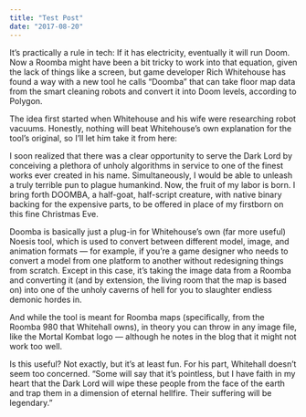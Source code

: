 ```yaml
---
title: "Test Post"
date: "2017-08-20"
---
```


It’s practically a rule in tech: If it has electricity, eventually it will run Doom. Now a Roomba might have been a bit tricky to work into that equation, given the lack of things like a screen, but game developer Rich Whitehouse has found a way with a new tool he calls “Doomba” that can take floor map data from the smart cleaning robots and convert it into Doom levels, according to Polygon.

The idea first started when Whitehouse and his wife were researching robot vacuums. Honestly, nothing will beat Whitehouse’s own explanation for the tool’s original, so I’ll let him take it from here:

I soon realized that there was a clear opportunity to serve the Dark Lord by conceiving a plethora of unholy algorithms in service to one of the finest works ever created in his name. Simultaneously, I would be able to unleash a truly terrible pun to plague humankind. Now, the fruit of my labor is born. I bring forth DOOMBA, a half-goat, half-script creature, with native binary backing for the expensive parts, to be offered in place of my firstborn on this fine Christmas Eve.

Doomba is basically just a plug-in for Whitehouse’s own (far more useful) Noesis tool, which is used to convert between different model, image, and animation formats — for example, if you’re a game designer who needs to convert a model from one platform to another without redesigning things from scratch. Except in this case, it’s taking the image data from a Roomba and converting it (and by extension, the living room that the map is based on) into one of the unholy caverns of hell for you to slaughter endless demonic hordes in.

And while the tool is meant for Roomba maps (specifically, from the Roomba 980 that Whitehall owns), in theory you can throw in any image file, like the Mortal Kombat logo — although he notes in the blog that it might not work too well.

Is this useful? Not exactly, but it’s at least fun. For his part, Whitehall doesn’t seem too concerned. “Some will say that it’s pointless, but I have faith in my heart that the Dark Lord will wipe these people from the face of the earth and trap them in a dimension of eternal hellfire. Their suffering will be legendary.”